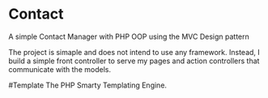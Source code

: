 # Contact
A simple Contact Manager with PHP OOP using the MVC Design pattern

The project is simaple and does not intend to use any framework.
Instead, I build a simple front controller to serve my pages
and action controllers that communicate with the models.


#Template
The PHP Smarty Templating Engine.
